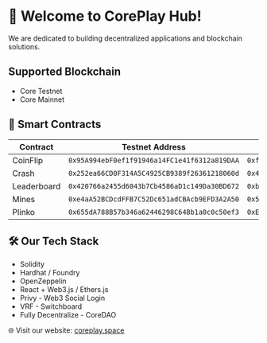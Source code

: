 # 🚀 Welcome to CorePlay Hub!

We are dedicated to building decentralized applications and blockchain solutions.

## Supported Blockchain

- Core Testnet
- Core Mainnet

## 🔗 Smart Contracts

| Contract    | Testnet Address                              | Mainnet Address                              |
| ----------- | -------------------------------------------- | -------------------------------------------- |
| CoinFlip    | `0x95A994ebF0ef1f91946a14FC1e41f6312a819DAA` | `0xf3F2c260b836a3af28468C530cB29A25D631D66a` |
| Crash       | `0x252ea66CD0F314A5C4925CB9389f26361218060d` | `0x48b3AaeaB5c82f1177b5faBfe374B71f332EBF5F` |
| Leaderboard | `0x420766a2455d6043b7Cb4586aD1c149Da30BD672` | `0xb7A2Da52f84849D412218Ccc8Fbcfa33A2056467` |
| Mines       | `0xe4aA52BCDcdFFB7C52Dc651adCBAcb9EFD3A2A50` | `0x54Fb136B94632E6EC2b00ec61459C480A0F9448D` |
| Plinko      | `0x655dA788B57b346a62446298C64Bb1a0c0c50ef3` | `0xEd429203B341C3ac7b591B74652bb9F294232643` |

## 🛠️ Our Tech Stack

- Solidity
- Hardhat / Foundry
- OpenZeppelin
- React + Web3.js / Ethers.js
- Privy - Web3 Social Login
- VRF - Switchboard
- Fully Decentralize - CoreDAO

🌐 Visit our website: [coreplay.space](https://coreplay.space)
